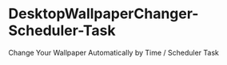 # DesktopWallpaperChanger-Scheduler-Task
Change Your Wallpaper Automatically by Time / Scheduler Task
